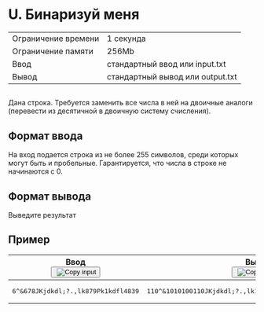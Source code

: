 <div class="problem-statement">
   <div class="header">
      <h1 class="title">U. Бинаризуй меня</h1>
      <table>
         <tbody><tr class="time-limit">
            <td class="property-title">Ограничение времени</td>
            <td>1&nbsp;секунда</td>
         </tr>
         <tr class="memory-limit">
            <td class="property-title">Ограничение памяти</td>
            <td>256Mb</td>
         </tr>
         <tr class="input-file">
            <td class="property-title">Ввод</td>
            <td colspan="1">стандартный ввод или input.txt</td>
         </tr>
         <tr class="output-file">
            <td class="property-title">Вывод</td>
            <td colspan="1">стандартный вывод или output.txt</td>
         </tr>
      </tbody></table>
   </div>
   <h2></h2>
   <div class="legend"> Дана строка. Требуется заменить все числа в ней на двоичные аналоги (перевести из десятичной в двоичную систему счисления).
      
   </div>
   <h2>Формат ввода</h2>
   <div class="input-specification"> На вход подается строка из не более 255 символов, среди которых могут быть и пробельные. Гарантируется, что числа в строке
      не начинаются с 0. 
   </div>
   <h2>Формат вывода</h2>
   <div class="output-specification"> Выведите результат </div>
   <h2>Пример</h2>
   <table class="sample-tests">
      <thead>
         <tr>
            <th>Ввод<div class="problem__copy-sample"><button class="button button_theme_pseudo button_size_s button_only-icon_yes problem__copy-button problem__copy-button_type_input i-bem" data-bem="{&quot;button&quot;:{}}" role="button" type="button" title="Copy input"><span class="button__text">&nbsp;<img class="image button__icon button__icon_role_copy" src="//yastatic.net/lego/_/La6qi18Z8LwgnZdsAr1qy1GwCwo.gif" alt="Copy input"></span></button></div></th>
            <th>Вывод<div class="problem__copy-sample"><button class="button button_theme_pseudo button_size_s button_only-icon_yes problem__copy-button problem__copy-button_type_output i-bem" data-bem="{&quot;button&quot;:{}}" role="button" type="button" title="Copy output"><span class="button__text">&nbsp;<img class="image button__icon button__icon_role_copy" src="//yastatic.net/lego/_/La6qi18Z8LwgnZdsAr1qy1GwCwo.gif" alt="Copy output"></span></button></div></th>
         </tr>
      </thead>
      <tbody>
         <tr>
            <td><pre>6^&amp;678JKjdkdl;?.,lk879Pk1kdfl4839
</pre></td>
            <td><pre>110^&amp;1010100110JKjdkdl;?.,lk1101101111Pk1kdfl1001011100111
</pre></td>
         </tr>
      </tbody>
   </table>
</div>
